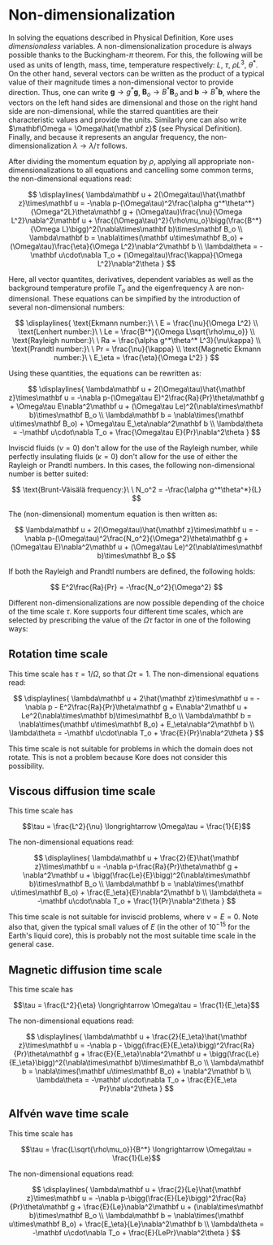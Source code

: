 # Non-dimensionalization

In solving the equations described in Physical Definition, Kore uses *dimensionaless* variables. A non-dimensionalization procedure is always possible thanks to the Buckingham-$\pi$ theorem. For this, the following will be used as units of length, mass, time, temperature respectively: $L$, $\tau$, $\rho L^3$, $\theta^*$. On the other hand, several vectors can be written as the product of a typical value of their magnitude times a non-dimensional vector to provide direction. Thus, one can write $\mathbf g \rightarrow g^*\mathbf g$, $\mathbf B_o \rightarrow B^*\mathbf B_o$ and $\mathbf b \rightarrow B^*\mathbf b$, where the vectors on the left hand sides are dimensional and those on the right hand side are non-dimensional, while the starred quantities are their characteristic values and provide the units. Similarly one can also write $\mathbf\Omega = \Omega\hat{\mathbf z}$ (see Physical Definition). Finally, and because it represents an angular frequency, the non-dimensionalization $\lambda \rightarrow \lambda/\tau$ follows.

After dividing the momentum equation by $\rho$, applying all appropriate non-dimensionalizations to all equations and cancelling some common terms, the non-dimensional equations read:

$$ \displaylines{
\lambda\mathbf u + 2(\Omega\tau)\hat{\mathbf z}\times\mathbf u = -\nabla p-(\Omega\tau)^2\frac{\alpha g^*\theta^*}{\Omega^2L}\theta\mathbf g + (\Omega\tau)\frac{\nu}{\Omega L^2}\nabla^2\mathbf u + \frac{(\Omega\tau)^2}{\rho\mu_o}\bigg(\frac{B^*}{\Omega L}\bigg)^2(\nabla\times\mathbf b)\times\mathbf B_o \\
\lambda\mathbf b = \nabla\times(\mathbf u\times\mathbf B_o) + (\Omega\tau)\frac{\eta}{\Omega L^2}\nabla^2\mathbf b \\
\lambda\theta = -\mathbf u\cdot\nabla T_o + (\Omega\tau)\frac{\kappa}{\Omega L^2}\nabla^2\theta
} $$

Here, all vector quantites, derivatives, dependent variables as well as the background temperature profile $T_o$ and the eigenfrequency $\lambda$ are non-dimensional. These equations can be simpified by the introduction of several non-dimensional numbers:

$$ \displaylines{
\text{Ekmann number:}\ \ E = \frac{\nu}{\Omega L^2} \\
\text{Lenhert number:}\ \ Le = \frac{B^*}{\Omega L\sqrt{\rho\mu_o}} \\
\text{Rayleigh number:}\ \ Ra = \frac{\alpha g^*\theta^* L^3}{\nu\kappa} \\
\text{Prandtl number:}\ \ Pr = \frac{\nu}{\kappa} \\
\text{Magnetic Ekmann number:}\ \ E_\eta = \frac{\eta}{\Omega L^2}
} $$

Using these quantities, the equations can be rewritten as:

$$ \displaylines{
\lambda\mathbf u + 2(\Omega\tau)\hat{\mathbf z}\times\mathbf u = -\nabla p-(\Omega\tau E)^2\frac{Ra}{Pr}\theta\mathbf g + \Omega\tau E\nabla^2\mathbf u + (\Omega\tau Le)^2(\nabla\times\mathbf b)\times\mathbf B_o \\
\lambda\mathbf b = \nabla\times(\mathbf u\times\mathbf B_o) + \Omega\tau E_\eta\nabla^2\mathbf b \\
\lambda\theta = -\mathbf u\cdot\nabla T_o + \frac{\Omega\tau E}{Pr}\nabla^2\theta
} $$

Inviscid fluids ($\nu = 0$) don't allow for the use of the Rayleigh number, while perfectly insulating fluids ($\kappa = 0$) don't allow for the use of either the Rayleigh or Prandtl numbers. In this cases, the following non-dimensional number is better suited:

$$
\text{Brunt-Väisälä frequency:}\ \ N_o^2 = -\frac{\alpha g^*\theta^*}{L}
$$

The (non-dimensional) momentum equation is then written as:

$$
\lambda\mathbf u + 2(\Omega\tau)\hat{\mathbf z}\times\mathbf u = -\nabla p-(\Omega\tau)^2\frac{N_o^2}{\Omega^2}\theta\mathbf g + (\Omega\tau E)\nabla^2\mathbf u + (\Omega\tau Le)^2(\nabla\times\mathbf b)\times\mathbf B_o
$$

If both the Rayleigh and Prandtl numbers are defined, the following holds:

$$
E^2\frac{Ra}{Pr} = -\frac{N_o^2}{\Omega^2}
$$

Different non-dimensionalizations are now possible depending of the choice of the time scale $\tau$. Kore supports four different time scales, which are selected by prescribing the value of the $\Omega\tau$ factor in one of the following ways:


## Rotation time scale

This time scale has $\tau = 1/\Omega$, so that $\Omega\tau = 1$. The non-dimensional equations read:

$$ \displaylines{
\lambda\mathbf u + 2\hat{\mathbf z}\times\mathbf u = -\nabla p - E^2\frac{Ra}{Pr}\theta\mathbf g + E\nabla^2\mathbf u + Le^2(\nabla\times\mathbf b)\times\mathbf B_o \\
\lambda\mathbf b = \nabla\times(\mathbf u\times\mathbf B_o) + E_\eta\nabla^2\mathbf b \\
\lambda\theta = -\mathbf u\cdot\nabla T_o + \frac{E}{Pr}\nabla^2\theta
} $$

This time scale is not suitable for problems in which the domain does not rotate. This is not a problem because Kore does not consider this possibility.


## Viscous diffusion time scale

This time scale has

$$\tau = \frac{L^2}{\nu} \longrightarrow \Omega\tau = \frac{1}{E}$$

The non-dimensional equations read:

$$ \displaylines{
\lambda\mathbf u + \frac{2}{E}\hat{\mathbf z}\times\mathbf u = -\nabla p-\frac{Ra}{Pr}\theta\mathbf g + \nabla^2\mathbf u + \bigg(\frac{Le}{E}\bigg)^2(\nabla\times\mathbf b)\times\mathbf B_o \\
\lambda\mathbf b = \nabla\times(\mathbf u\times\mathbf B_o) + \frac{E_\eta}{E}\nabla^2\mathbf b \\
\lambda\theta = -\mathbf u\cdot\nabla T_o + \frac{1}{Pr}\nabla^2\theta
} $$

This time scale is not suitable for inviscid problems, where $\nu = E = 0$. Note also that, given the typical small values of $E$ (in the other of $10^{-15}$ for the Earth's liquid core), this is probably not the most suitable time scale in the general case.


## Magnetic diffusion time scale

This time scale has

$$\tau = \frac{L^2}{\eta} \longrightarrow \Omega\tau = \frac{1}{E_\eta}$$

The non-dimensional equations read:

$$ \displaylines{
\lambda\mathbf u + \frac{2}{E_\eta}\hat{\mathbf z}\times\mathbf u = -\nabla p - \bigg(\frac{E}{E_\eta}\bigg)^2\frac{Ra}{Pr}\theta\mathbf g + \frac{E}{E_\eta}\nabla^2\mathbf u + \bigg(\frac{Le}{E_\eta}\bigg)^2(\nabla\times\mathbf b)\times\mathbf B_o \\
\lambda\mathbf b = \nabla\times(\mathbf u\times\mathbf B_o) + \nabla^2\mathbf b \\
\lambda\theta = -\mathbf u\cdot\nabla T_o + \frac{E}{E_\eta Pr}\nabla^2\theta
} $$

## Alfvén wave time scale

This time scale has

$$\tau = \frac{L\sqrt{\rho\mu_o}}{B^*} \longrightarrow \Omega\tau = \frac{1}{Le}$$

The non-dimensional equations read:

$$ \displaylines{
\lambda\mathbf u + \frac{2}{Le}\hat{\mathbf z}\times\mathbf u = -\nabla p-\bigg(\frac{E}{Le}\bigg)^2\frac{Ra}{Pr}\theta\mathbf g + \frac{E}{Le}\nabla^2\mathbf u + (\nabla\times\mathbf b)\times\mathbf B_o \\
\lambda\mathbf b = \nabla\times(\mathbf u\times\mathbf B_o) + \frac{E_\eta}{Le}\nabla^2\mathbf b \\
\lambda\theta = -\mathbf u\cdot\nabla T_o + \frac{E}{LePr}\nabla^2\theta
} $$
